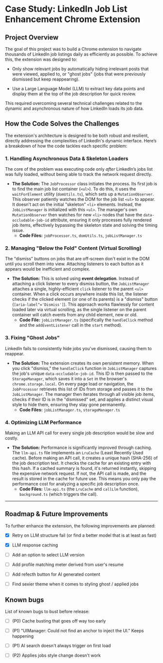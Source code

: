 # Case Study: LinkedIn Job List Enhancement Chrome Extension

## Project Overview

The goal of this project was to build a Chrome extension to navigate thousands of LinkedIn job listings daily as efficiently as possible. To achieve this, the extension was designed to:

- Only show relevant jobs by automatically hiding irrelevant posts that were viewed, applied to, or "ghost jobs" (jobs that were previously dismissed but keep reappearing).

- Use a Large Language Model (LLM) to extract key data points and display them at the top of the job description for quick review.

This required overcoming several technical challenges related to the dynamic and asynchronous nature of how LinkedIn loads its job data.

## How the Code Solves the Challenges

The extension's architecture is designed to be both robust and resilient, directly addressing the complexities of LinkedIn's dynamic interface. Here’s a breakdown of how the code tackles each specific problem:

### 1. Handling Asynchronous Data & Skeleton Loaders

The core of the problem was executing code only _after_ LinkedIn’s jobs list was fully loaded, without being able to track the network request directly.

- **The Solution:** The `JobProcessor` class initiates the process. Its first job is to find the main job list container (`<ul>`). To do this, it uses the `waitForElement` utility (`domUtils.ts`), which sets up a `MutationObserver`. This observer patiently watches the DOM for the job list `<ul>` to appear. It doesn't act on the initial "skeleton" `<li>` elements. Instead, the `JobListManager` is initialized with this `<ul>`. The manager's own `MutationObserver` then watches for new `<li>` nodes that have the `data-occludable-job-id` attribute, ensuring it only processes fully rendered job items, effectively bypassing the skeleton state and solving the timing issue.
  - **Code Files:** `jobProcessor.ts`, `domUtils.ts`, `jobListManager.ts`

### 2. Managing "Below the Fold" Content (Virtual Scrolling)

The "dismiss" buttons on jobs that are off-screen don't exist in the DOM until you scroll them into view. Attaching listeners to each button as it appears would be inefficient and complex.

- **The Solution:** This is solved using **event delegation**. Instead of attaching a click listener to every dismiss button, the `JobListManager` attaches a single, highly-efficient `click` listener to the parent `<ul>` container. When a click occurs anywhere inside this list, the listener checks if the clicked element (or one of its parents) is a "dismiss" button (`[aria-label^='Dismiss']`). This approach works flawlessly for content loaded later via virtual scrolling, as the single listener on the parent container will catch events from any child element, new or old.
  - **Code File:** `jobListManager.ts` (specifically the `handleClick` method and the `addEventListener` call in the `start` method).

### 3. Fixing "Ghost Jobs"

LinkedIn fails to consistently hide jobs you've dismissed, causing them to reappear.

- **The Solution:** The extension creates its own persistent memory. When you click "dismiss," the `handleClick` function in `JobListManager` captures the job's unique `data-occludable-job-id`. This ID is then passed to the `StorageManager`, which saves it into a `Set` in the browser's `chrome.storage.local`. On every page load or navigation, the `JobProcessor` retrieves this list of IDs from storage and passes it to the `JobListManager`. The manager then iterates through all visible job items, checks if their ID is in the "dismissed" set, and applies a distinct visual style to hide them, ensuring they stay gone permanently.
  - **Code Files:** `jobListManager.ts`, `storageManager.ts`

### 4. Optimizing LLM Performance

Making an LLM API call for every single job description would be slow and costly.

- **The Solution:** Performance is significantly improved through caching. The `llm-api.ts` file implements an `LruCache` (Least Recently Used cache). Before making an API call, it creates a unique hash (SHA-256) of the job description text. It checks the cache for an existing entry with this hash. If a cached summary is found, it's returned instantly, skipping the expensive network request. If not, the API call is made, and the result is stored in the cache for future use. This means you only pay the performance cost for analyzing a specific job description once.
  - **Code Files:** `llm-api.ts` (the `LruCache` and `callLlm` function), `background.ts` (which triggers the call).

---

## Roadmap & Future Improvements

To further enhance the extension, the following improvements are planned:

- [x] Retry on LLM structure fail (or find a better model that is at least as fast)
- [x] LLM response caching
- [ ] Add an option to select LLM version
- [ ] Add profile matching meter derived from user's resume
- [ ] Add refecth button for AI generated content
- [ ] Find sexier theme when it comes to styling ghost / applied jobs


## Known bugs

List of known bugs to bust before release:

- [ ] (P0) Cache busting that goes off way too early
- [ ] (P1) "UIManager: Could not find an anchor to inject the UI." Keeps happening
- [ ] (P1) AI search doesn't always trigger on first load
- [ ] (P2) Applies jobs style change doesn't work

